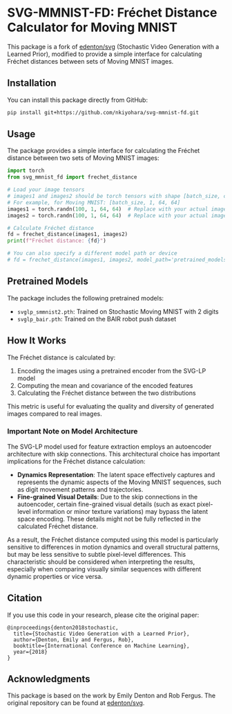# SVG-MMNIST-FD: Fréchet Distance Calculator for Moving MNIST

This package is a fork of [edenton/svg](https://github.com/edenton/svg) (Stochastic Video Generation with a Learned Prior), modified to provide a simple interface for calculating Fréchet distances between sets of Moving MNIST images.

## Installation

You can install this package directly from GitHub:

```bash
pip install git+https://github.com/nkiyohara/svg-mmnist-fd.git
```

## Usage

The package provides a simple interface for calculating the Fréchet distance between two sets of Moving MNIST images:

```python
import torch
from svg_mmnist_fd import frechet_distance

# Load your image tensors
# images1 and images2 should be torch tensors with shape [batch_size, channels, height, width]
# For example, for Moving MNIST: [batch_size, 1, 64, 64]
images1 = torch.randn(100, 1, 64, 64)  # Replace with your actual images
images2 = torch.randn(100, 1, 64, 64)  # Replace with your actual images

# Calculate Fréchet distance
fd = frechet_distance(images1, images2)
print(f"Fréchet distance: {fd}")

# You can also specify a different model path or device
# fd = frechet_distance(images1, images2, model_path='pretrained_models/svglp_smmnist2.pth', device='cpu')
```

## Pretrained Models

The package includes the following pretrained models:

- `svglp_smmnist2.pth`: Trained on Stochastic Moving MNIST with 2 digits
- `svglp_bair.pth`: Trained on the BAIR robot push dataset

## How It Works

The Fréchet distance is calculated by:

1. Encoding the images using a pretrained encoder from the SVG-LP model
2. Computing the mean and covariance of the encoded features
3. Calculating the Fréchet distance between the two distributions

This metric is useful for evaluating the quality and diversity of generated images compared to real images.

### Important Note on Model Architecture

The SVG-LP model used for feature extraction employs an autoencoder architecture with skip connections. This architectural choice has important implications for the Fréchet distance calculation:

- **Dynamics Representation**: The latent space effectively captures and represents the dynamic aspects of the Moving MNIST sequences, such as digit movement patterns and trajectories.
- **Fine-grained Visual Details**: Due to the skip connections in the autoencoder, certain fine-grained visual details (such as exact pixel-level information or minor texture variations) may bypass the latent space encoding. These details might not be fully reflected in the calculated Fréchet distance.

As a result, the Fréchet distance computed using this model is particularly sensitive to differences in motion dynamics and overall structural patterns, but may be less sensitive to subtle pixel-level differences. This characteristic should be considered when interpreting the results, especially when comparing visually similar sequences with different dynamic properties or vice versa.

## Citation

If you use this code in your research, please cite the original paper:

```
@inproceedings{denton2018stochastic,
  title={Stochastic Video Generation with a Learned Prior},
  author={Denton, Emily and Fergus, Rob},
  booktitle={International Conference on Machine Learning},
  year={2018}
}
```

## Acknowledgments

This package is based on the work by Emily Denton and Rob Fergus. The original repository can be found at [edenton/svg](https://github.com/edenton/svg).
